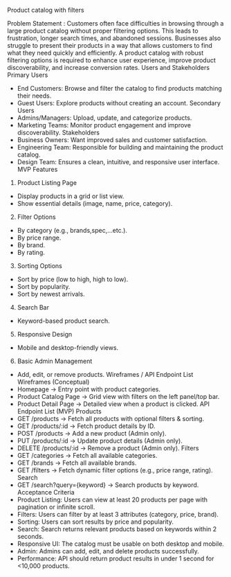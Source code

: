 Product catalog with filters


Problem Statement :
Customers often face difficulties in browsing through a large product catalog without proper filtering options. This leads to frustration, longer search times, and abandoned sessions. Businesses also struggle to present their products in a way that allows customers to find what they need quickly and efficiently. A product catalog with robust filtering options is required to enhance user experience, improve product discoverability, and increase conversion rates.
Users and Stakeholders
Primary Users
- End Customers: Browse and filter the catalog to find products matching their needs.
- Guest Users: Explore products without creating an account.
Secondary Users
- Admins/Managers: Upload, update, and categorize products.
- Marketing Teams: Monitor product engagement and improve discoverability.
Stakeholders
- Business Owners: Want improved sales and customer satisfaction.
- Engineering Team: Responsible for building and maintaining the product catalog.
- Design Team: Ensures a clean, intuitive, and responsive user interface.
MVP Features
1. Product Listing Page
- Display products in a grid or list view.
- Show essential details (image, name, price, category).
2. Filter Options
- By category (e.g., brands,spec,…etc.).
- By price range.
- By brand.
- By rating.
3. Sorting Options
- Sort by price (low to high, high to low).
- Sort by popularity.
- Sort by newest arrivals.
4. Search Bar
- Keyword-based product search.
5. Responsive Design
- Mobile and desktop-friendly views.
6. Basic Admin Management
- Add, edit, or remove products.
Wireframes / API Endpoint List
Wireframes (Conceptual)
- Homepage → Entry point with product categories.
- Product Catalog Page → Grid view with filters on the left panel/top bar.
- Product Detail Page → Detailed view when a product is clicked.
API Endpoint List (MVP)
Products
- GET /products → Fetch all products with optional filters & sorting.
- GET /products/:id → Fetch product details by ID.
- POST /products → Add a new product (Admin only).
- PUT /products/:id → Update product details (Admin only).
- DELETE /products/:id → Remove a product (Admin only).
Filters
- GET /categories → Fetch all available categories.
- GET /brands → Fetch all available brands.
- GET /filters → Fetch dynamic filter options (e.g., price range, rating).
Search
- GET /search?query={keyword} → Search products by keyword.
Acceptance Criteria
- Product Listing: Users can view at least 20 products per page with pagination or infinite scroll.
- Filters: Users can filter by at least 3 attributes (category, price, brand).
- Sorting: Users can sort results by price and popularity.
- Search: Search returns relevant products based on keywords within 2 seconds.
- Responsive UI: The catalog must be usable on both desktop and mobile.
- Admin: Admins can add, edit, and delete products successfully.
- Performance: API should return product results in under 1 second for <10,000 products.
